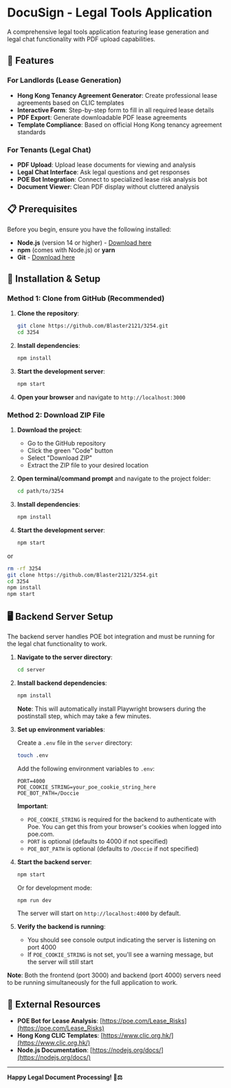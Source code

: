 # DocuSign - Legal Tools Application

A comprehensive legal tools application featuring lease generation and legal chat functionality with PDF upload capabilities.

## 🚀 Features

### For Landlords (Lease Generation)
- **Hong Kong Tenancy Agreement Generator**: Create professional lease agreements based on CLIC templates
- **Interactive Form**: Step-by-step form to fill in all required lease details
- **PDF Export**: Generate downloadable PDF lease agreements
- **Template Compliance**: Based on official Hong Kong tenancy agreement standards

### For Tenants (Legal Chat)
- **PDF Upload**: Upload lease documents for viewing and analysis
- **Legal Chat Interface**: Ask legal questions and get responses
- **POE Bot Integration**: Connect to specialized lease risk analysis bot
- **Document Viewer**: Clean PDF display without cluttered analysis

## 📋 Prerequisites

Before you begin, ensure you have the following installed:
- **Node.js** (version 14 or higher) - [Download here](https://nodejs.org/)
- **npm** (comes with Node.js) or **yarn**
- **Git** - [Download here](https://git-scm.com/)

## 🔧 Installation & Setup

### Method 1: Clone from GitHub (Recommended)

1. **Clone the repository**:
   ```bash
   git clone https://github.com/Blaster2121/3254.git
   cd 3254
   ```

2. **Install dependencies**:
   ```bash
   npm install
   ```

3. **Start the development server**:
   ```bash
   npm start
   ```

4. **Open your browser** and navigate to `http://localhost:3000`

### Method 2: Download ZIP File

1. **Download the project**:
   - Go to the GitHub repository
   - Click the green "Code" button
   - Select "Download ZIP"
   - Extract the ZIP file to your desired location

2. **Open terminal/command prompt** and navigate to the project folder:
   ```bash
   cd path/to/3254
   ```

3. **Install dependencies**:
   ```bash
   npm install
   ```

4. **Start the development server**:
   ```bash
   npm start
   ```
or 
   ```bash
   rm -rf 3254
git clone https://github.com/Blaster2121/3254.git
cd 3254
npm install
npm start
```

## 🖥️ Backend Server Setup

The backend server handles POE bot integration and must be running for the legal chat functionality to work.

1. **Navigate to the server directory**:
   ```bash
   cd server
   ```

2. **Install backend dependencies**:
   ```bash
   npm install
   ```
   
   **Note**: This will automatically install Playwright browsers during the postinstall step, which may take a few minutes.

3. **Set up environment variables**:
   
   Create a `.env` file in the `server` directory:
   ```bash
   touch .env
   ```
   
   Add the following environment variables to `.env`:
   ```env
   PORT=4000
   POE_COOKIE_STRING=your_poe_cookie_string_here
   POE_BOT_PATH=/Doccie
   ```
   
   **Important**: 
   - `POE_COOKIE_STRING` is required for the backend to authenticate with Poe. You can get this from your browser's cookies when logged into poe.com.
   - `PORT` is optional (defaults to 4000 if not specified)
   - `POE_BOT_PATH` is optional (defaults to `/Doccie` if not specified)

4. **Start the backend server**:
   ```bash
   npm start
   ```
   
   Or for development mode:
   ```bash
   npm run dev
   ```
   
   The server will start on `http://localhost:4000` by default.

5. **Verify the backend is running**:
   - You should see console output indicating the server is listening on port 4000
   - If `POE_COOKIE_STRING` is not set, you'll see a warning message, but the server will still start

**Note**: Both the frontend (port 3000) and backend (port 4000) servers need to be running simultaneously for the full application to work.

## 🔗 External Resources

- **POE Bot for Lease Analysis**: [https://poe.com/Lease_Risks](https://poe.com/Lease_Risks)
- **Hong Kong CLIC Templates**: [https://www.clic.org.hk/](https://www.clic.org.hk/)
- **Node.js Documentation**: [https://nodejs.org/docs/](https://nodejs.org/docs/)

---

**Happy Legal Document Processing! 📄⚖️**

